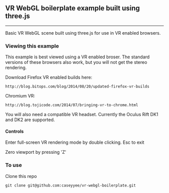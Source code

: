 ## VR WebGL boilerplate example built using three.js
-------

Basic VR WebGL scene built using three.js for use in VR enabled browsers.  

### Viewing this example

This example is best viewed using a VR enabled broser.   The standard versions of these browsers also work, but you will not get the stereo rendering.

Download Firefox VR enabled builds here:
```
http://blog.bitops.com/blog/2014/08/20/updated-firefox-vr-builds
```
Chromium VR:

```
http://blog.tojicode.com/2014/07/bringing-vr-to-chrome.html
```

You will also need a compatible VR headset.  Currently the Oculus Rift DK1 and DK2 are supported.

#### Controls
Enter full-screen VR rendering mode by double clicking.
Esc to exit

Zero viewport by pressing 'Z'


### To use 
Clone this repo 
```
git clone git@github.com:caseyyee/vr-webgl-boilerplate.git
``` 


